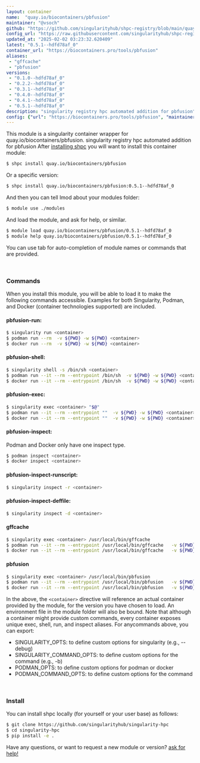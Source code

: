 ```yaml
---
layout: container
name:  "quay.io/biocontainers/pbfusion"
maintainer: "@vsoch"
github: "https://github.com/singularityhub/shpc-registry/blob/main/quay.io/biocontainers/pbfusion/container.yaml"
config_url: "https://raw.githubusercontent.com/singularityhub/shpc-registry/main/quay.io/biocontainers/pbfusion/container.yaml"
updated_at: "2025-02-02 03:23:32.620409"
latest: "0.5.1--hdfd78af_0"
container_url: "https://biocontainers.pro/tools/pbfusion"
aliases:
 - "gffcache"
 - "pbfusion"
versions:
 - "0.1.0--hdfd78af_0"
 - "0.2.2--hdfd78af_0"
 - "0.3.1--hdfd78af_0"
 - "0.4.0--hdfd78af_0"
 - "0.4.1--hdfd78af_0"
 - "0.5.1--hdfd78af_0"
description: "singularity registry hpc automated addition for pbfusion"
config: {"url": "https://biocontainers.pro/tools/pbfusion", "maintainer": "@vsoch", "description": "singularity registry hpc automated addition for pbfusion", "latest": {"0.5.1--hdfd78af_0": "sha256:987658a11fe55fea1368778ca0024a37c47c5319ccdbaa706b220afdd572b4df"}, "tags": {"0.1.0--hdfd78af_0": "sha256:3c1c3d83a9949a0bfbce7721f03dc9a0182cdc78679ec58c488d74bd994e4824", "0.2.2--hdfd78af_0": "sha256:aa8d3b936c9c6f1ed75853fd83af7d5e2d0fce4a742e275b82169a52065d567a", "0.3.1--hdfd78af_0": "sha256:c5e94d025224cdb8d0df0953c2ebe7b60987fe905c73e7fc3530b474bce4a147", "0.4.0--hdfd78af_0": "sha256:0c41532dedbd0e17b2acfef806be530d57a7db227e58b6d1deac41b25fc058b7", "0.4.1--hdfd78af_0": "sha256:82709bf807b26cdcf9afa8ab40490f759264db1a90b8a145ed7928be4840dd17", "0.5.1--hdfd78af_0": "sha256:987658a11fe55fea1368778ca0024a37c47c5319ccdbaa706b220afdd572b4df"}, "docker": "quay.io/biocontainers/pbfusion", "aliases": {"gffcache": "/usr/local/bin/gffcache", "pbfusion": "/usr/local/bin/pbfusion"}}
---
```


This module is a singularity container wrapper for quay.io/biocontainers/pbfusion.
singularity registry hpc automated addition for pbfusion
After [installing shpc](#install) you will want to install this container module:


```bash
$ shpc install quay.io/biocontainers/pbfusion
```

Or a specific version:

```bash
$ shpc install quay.io/biocontainers/pbfusion:0.5.1--hdfd78af_0
```

And then you can tell lmod about your modules folder:

```bash
$ module use ./modules
```

And load the module, and ask for help, or similar.

```bash
$ module load quay.io/biocontainers/pbfusion/0.5.1--hdfd78af_0
$ module help quay.io/biocontainers/pbfusion/0.5.1--hdfd78af_0
```

You can use tab for auto-completion of module names or commands that are provided.

<br>

### Commands

When you install this module, you will be able to load it to make the following commands accessible.
Examples for both Singularity, Podman, and Docker (container technologies supported) are included.

#### pbfusion-run:

```bash
$ singularity run <container>
$ podman run --rm  -v ${PWD} -w ${PWD} <container>
$ docker run --rm  -v ${PWD} -w ${PWD} <container>
```

#### pbfusion-shell:

```bash
$ singularity shell -s /bin/sh <container>
$ podman run --it --rm --entrypoint /bin/sh  -v ${PWD} -w ${PWD} <container>
$ docker run --it --rm --entrypoint /bin/sh  -v ${PWD} -w ${PWD} <container>
```

#### pbfusion-exec:

```bash
$ singularity exec <container> "$@"
$ podman run --it --rm --entrypoint ""  -v ${PWD} -w ${PWD} <container> "$@"
$ docker run --it --rm --entrypoint ""  -v ${PWD} -w ${PWD} <container> "$@"
```

#### pbfusion-inspect:

Podman and Docker only have one inspect type.

```bash
$ podman inspect <container>
$ docker inspect <container>
```

#### pbfusion-inspect-runscript:

```bash
$ singularity inspect -r <container>
```

#### pbfusion-inspect-deffile:

```bash
$ singularity inspect -d <container>
```


#### gffcache

```bash
$ singularity exec <container> /usr/local/bin/gffcache
$ podman run --it --rm --entrypoint /usr/local/bin/gffcache   -v ${PWD} -w ${PWD} <container> -c " $@"
$ docker run --it --rm --entrypoint /usr/local/bin/gffcache   -v ${PWD} -w ${PWD} <container> -c " $@"
```


#### pbfusion

```bash
$ singularity exec <container> /usr/local/bin/pbfusion
$ podman run --it --rm --entrypoint /usr/local/bin/pbfusion   -v ${PWD} -w ${PWD} <container> -c " $@"
$ docker run --it --rm --entrypoint /usr/local/bin/pbfusion   -v ${PWD} -w ${PWD} <container> -c " $@"
```



In the above, the `<container>` directive will reference an actual container provided
by the module, for the version you have chosen to load. An environment file in the
module folder will also be bound. Note that although a container
might provide custom commands, every container exposes unique exec, shell, run, and
inspect aliases. For anycommands above, you can export:

 - SINGULARITY_OPTS: to define custom options for singularity (e.g., --debug)
 - SINGULARITY_COMMAND_OPTS: to define custom options for the command (e.g., -b)
 - PODMAN_OPTS: to define custom options for podman or docker
 - PODMAN_COMMAND_OPTS: to define custom options for the command

<br>

### Install

You can install shpc locally (for yourself or your user base) as follows:

```bash
$ git clone https://github.com/singularityhub/singularity-hpc
$ cd singularity-hpc
$ pip install -e .
```

Have any questions, or want to request a new module or version? [ask for help!](https://github.com/singularityhub/singularity-hpc/issues)